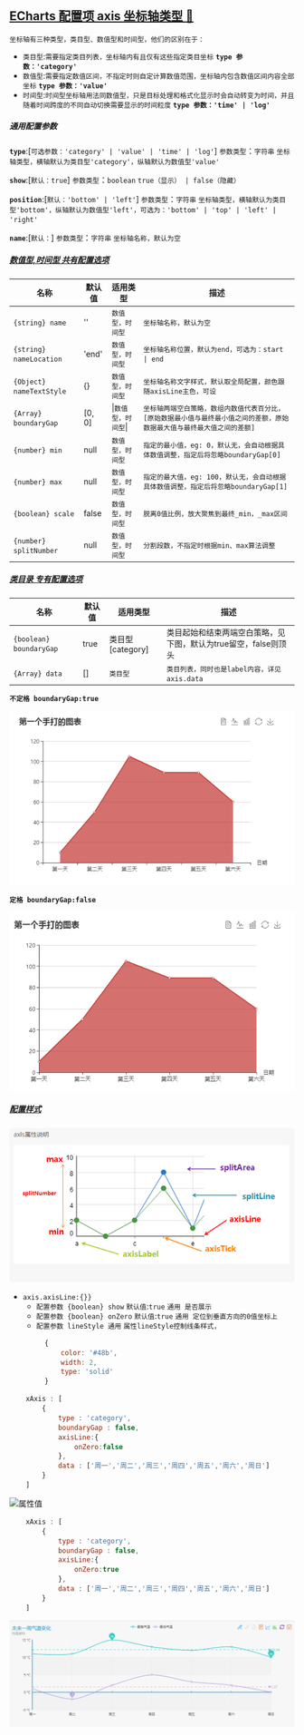 <a id="top" href="#top">ECharts 配置项 axis 坐标轴类型  :maple_leaf:</a> 
----
`坐标轴有三种类型，类目型、数值型和时间型，他们的区别在于：`
* `类目型`:`需要指定类目列表，坐标轴内有且仅有这些指定类目坐标`  **`type 参数：'category'`**
* `数值型`:`需要指定数值区间，不指定时则自定计算数值范围，坐标轴内包含数值区间内容全部坐标` **`type 参数：'value' `**
* `时间型`:`时间型坐标轴用法同数值型，只是目标处理和格式化显示时会自动转变为时间，并且随着时间跨度的不同自动切换需要显示的时间粒度` **`type 参数：'time' | 'log'`**
##### 通用配置参数
**`type`**:[`可选参数：'category' | 'value' | 'time' | 'log'`] `参数类型`：`字符串`  `坐标轴类型，横轴默认为类目型'category'，纵轴默认为数值型'value'`<br/>

**`show`**:[`默认：true`] `参数类型`：`boolean`   `true（显示） | false（隐藏）`<br/>

**`position`**:[`默认：'bottom' | 'left'`] `参数类型`：`字符串`  `坐标轴类型，横轴默认为类目型'bottom'，纵轴默认为数值型'left'，可选为：'bottom' | 'top' | 'left' | 'right'`<br/>

**`name`**:[`默认：`] `参数类型`：`字符串`  `坐标轴名称，默认为空`<br/>

##### <a href="#top">数值型,时间型 共有配置选项</a>
|名称|	默认值|	适用类型|	描述|
|----|-----|-----|-----|
|`{string} name` |''|`数值型，时间型 `     | `坐标轴名称，默认为空`   |
|`{string} nameLocation`| 'end' | `数值型，时间型`| `坐标轴名称位置，默认为end，可选为：start \| end `|
|`{Object} nameTextStyle`| {}     | 	`数值型，时间型`      | `坐标轴名称文字样式，默认取全局配置，颜色跟随axisLine主色，可设`         |
|`{Array} boundaryGap`| [0, 0] | \|`数值型，时间型`\|  |`坐标轴两端空白策略，数组内数值代表百分比，[原始数据最小值与最终最小值之间的差额，原始数据最大值与最终最大值之间的差额]`|
|`{number} min`|null|	`数值型，时间型`|`指定的最小值，eg: 0，默认无，会自动根据具体数值调整，指定后将忽略boundaryGap[0]`|
|`{number} max`|null|	`数值型，时间型`|`指定的最大值，eg: 100，默认无，会自动根据具体数值调整，指定后将忽略boundaryGap[1]`|
|`{boolean} scale`|false|`数值型，时间型`|`脱离0值比例，放大聚焦到最终_min，_max区间`|
|`{number} splitNumber`|null|`数值型，时间型`|`分割段数，不指定时根据min、max算法调整`|




##### <a href="#top">类目录 专有配置选项</a>
|名称|	默认值|	适用类型|	描述|
|----|-----|-----|-----|
|`{boolean} boundaryGap`|true|类目型[category]|类目起始和结束两端空白策略，见下图，默认为true留空，false则顶头          |
|`{Array} data`  | 	[]  |`类目型`   |`类目列表，同时也是label内容，详见axis.data`  |

**`不定格 boundaryGap:true`**

![不定格](/Echarts/IMG/buDingGe.png) 

**`定格 boundaryGap:false`**

![定格](/Echarts/IMG/dingGe.png)
##### <a href="#top">配置样式</a>

    
![属性值](/Echarts/IMG/axiStyle.png) 
* `axis.axisLine:{}}`
  * `配置参数 {boolean} show` `默认值`:`true` `通用 是否展示`
  * `配置参数 {boolean} onZero` `默认值`:`true` `通用 定位到垂直方向的0值坐标上` 
  * `配置参数 lineStyle 通用` `属性lineStyle控制线条样式，`
    ```javascript
      {
          color: '#48b',
          width: 2,
          type: 'solid'
      }  
    ```
```javascript
    xAxis : [
        {
            type : 'category',
            boundaryGap : false,
          	axisLine:{
            	onZero:false
            },
            data : ['周一','周二','周三','周四','周五','周六','周日']
        }
    ]
```
![属性值](/Echarts/IMG/onZeroFalse.png) 

```javascript
    xAxis : [
        {
            type : 'category',
            boundaryGap : false,
          	axisLine:{
            	onZero:true
            },
            data : ['周一','周二','周三','周四','周五','周六','周日']
        }
    ]
```
![属性值](/Echarts/IMG/onZeroTrue.png) 
